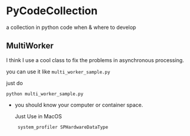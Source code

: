 # PyCodeCollection
a collection in python code when &amp; where to develop

## MultiWorker

I think I use a cool class to fix the problems in asynchronous processing.

you can use it like `multi_worker_sample.py` 

just do

```
python multi_worker_sample.py
```

* you should know your computer or container space.

  Just Use in MacOS
  
  ```
   system_profiler SPHardwareDataType
  ```